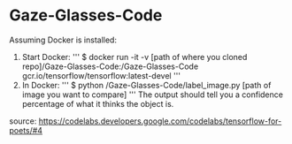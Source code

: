 # Gaze-Glasses-Code

Assuming Docker is installed:
1) Start Docker: 
'''
        $ docker run -it -v [path of where you cloned repo]/Gaze-Glasses-Code:/Gaze-Glasses-Code  gcr.io/tensorflow/tensorflow:latest-devel
'''
2) In Docker: 
'''
        $ python /Gaze-Glasses-Code/label_image.py [path of image you want to compare]
'''
The output should tell you a confidence percentage of what it thinks the object is.

source: https://codelabs.developers.google.com/codelabs/tensorflow-for-poets/#4
